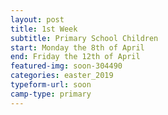 ```yaml
---
layout: post
title: 1st Week
subtitle: Primary School Children
start: Monday the 8th of April
end: Friday the 12th of April
featured-img: soon-304490
categories: easter_2019
typeform-url: soon
camp-type: primary
---
```

